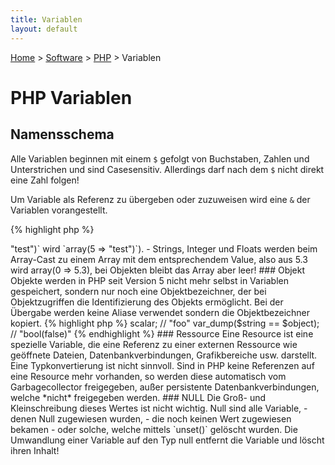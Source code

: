 ```yaml
---
title: Variablen
layout: default
---
```

[Home](/) > [Software](/software/index.html) > [PHP](/software/php/index.html) > Variablen

# PHP Variablen

## Namensschema

Alle Variablen beginnen mit einem `$` gefolgt von Buchstaben, Zahlen und
Unterstrichen und sind Casesensitiv. Allerdings darf nach dem `$` nicht
direkt eine Zahl folgen!

Um Variable als Referenz zu übergeben oder zuzuweisen wird eine `&` der
Variablen vorangestellt.

{% highlight php %}
<?php
$a = 1;
$b = &$a;
$a = 7;
echo $b;    // 7
{% endhighlight %}

## Datentypen & Typumwandlungen

### Boolean

Werten, die beim der Umwandlung in Boolean zu `false` werden:
- integer 0
- float 0.0
- der Leerstring oder String "0"
- ein leeres Array
- `null`
- !SimpleXML Objekte die aus leeren Tags erzeugt wurden
- Alle Resourcen werden bei der Umwandlung zu Boolean `true`


### Integer

Die Größe von Integern ist Plattformabhängig und kann über die Konstanten
`PHP_INT_SIZE` und `PHP_INT_MAX` abgefragt werden. Auf 32 Systemen ist letztere
Konstante 2 147 483 647.

Integer können dezimal (100), oktal (0144) oder hexadezimal (0x64) notiert
werden. Wird ein Integer zu groß, so wird er automatisch nach Float gecastet.
- Leerstring, "0", "bla" casten zu 0, Strings die mit Zahlen beginnen werden
  zu diesen Zahlen konvertiert "24-Tage" wird zu 24, dagegen wird aus "Tag 24"
  0
- Float wird beim Integer Cast immer abgerundet, so wird aus 2.98 Float 2. Zu
  beachten ist, dass es keine Warnung oder Fehlermeldung gibt, wenn ein Float
  der außerhalb des Integer Bereiches liegt umgewandelt wird, so wir aus 20e57
  stillschweigend 0!
- Arrays werden zu 0 wenn sie leer sind und zu 1 wenn sie Elemente besitzen.
- Objekte können nicht nach Integer gecastet werden (`E_NOTICE`)
- `null` wird zu 0


### Float (Double)

Der Wertebereich für Fliesskommawertes ist plattformabhängig, allerdings ist ein
maximaler Wert von ca. 1.8e308 mit einer Genauigkeit von ca. 14
Nachkommastellen (entsprechend dem 64bit IEEE-Format) üblich.

- die Strings "", "0", "bla" werden zu Float `0` gecastet ansonsten gilt wie
  bei den Integern, dass führende Floats oder Integer aus Strings übernommen
  werden, das gilt auch wenn noch vor den Zahlen Whitespace ist. So wird aus
  "2.8" als auch aus "  2.8" Float `2.8`, dagegen aber aus "eine 2.1" Float
  `0`.
- alle anderen Datentypen werden zuerst nach Integer umgewandelt und von da
  aus weiter nach Float (siehe Integer).


### Strings

Strings sind beliebig lang und können auch Binärdaten beinhalten. Es gibt 4
Arten Strings zu deklarieren, Singelquoted, Doublequoted, Heredoc Syntax oder
Nowdoc Syntax (geht auch für Klassenvariablen).

Auf Zeichen eines Strings lässt sich auch mit der Arraynotation zugreifen.

{% highlight php %}
<?php
$a    = 'car';
$a[0] = 'b';
echo $a;        // "bar"
{% endhighlight %}

In Heredoc Syntax oder Doublequoted werden Variablen im String und
Backslashsequenzen ersetzt.

{% highlight php %}
<?php
echo "mail\100domain\x2ede" // "mail@domain.de"
{% endhighlight %}

### Array

Array Keys dürfen nur aus Strings oder Integern bestehen! Entspricht ein
String Key einem Integer so wird er als Integer verwendet (aus
`array("5" => "test")` wird `array(5 => "test")`).

- Strings, Integer und Floats werden beim Array-Cast zu einem Array mit dem
  entsprechendem Value, also aus 5.3 wird array(0 => 5.3), bei Objekten bleibt
  das Array aber leer!


### Objekt

Objekte werden in PHP seit Version 5 nicht mehr selbst in Variablen
gespeichert, sondern nur noch eine Objektbezeichner, der bei Objektzugriffen
die Identifizierung des Objekts ermöglicht. Bei der Übergabe werden keine
Aliase verwendet sondern die Objektbezeichner kopiert.

{% highlight php %}
<?php
$a = new A;
$copyA = $a;
$copyA = 3;     // $a ist noch immer eine Instanz von A

$b = new B;
$copyB = &$b;
$copyB = 3;     // 3 === $b
{% endhighlight %}

- Objekte, die nicht die `__toString()` Methode implementieren können nicht in
  skalare Werte umgewandelt werden (`Fatal Error`)
- Skalare Werte werden beim Typecast zu Objekten des Typs `stdClass`

{% highlight php %}
<?php
$string = 'foo';
$object = (object)$string;
echo $object->scalar;           // "foo"

var_dump($string == $object);   // "bool(false)"
{% endhighlight %}

### Ressource

Eine Resource ist eine spezielle Variable, die eine Referenz zu einer externen
Ressource wie geöffnete Dateien, Datenbankverbindungen, Grafikbereiche usw.
darstellt. Eine Typkonvertierung ist nicht sinnvoll.

Sind in PHP keine Referenzen auf eine Resource mehr vorhanden, so werden diese
automatisch vom Garbagecollector freigegeben, außer persistente
Datenbankverbindungen, welche *nicht* freigegeben werden.

### NULL

Die Groß- und Kleinschreibung dieses Wertes ist nicht wichtig. Null sind alle
Variable,
- denen Null zugewiesen wurden,
- die noch keinen Wert zugewiesen bekamen
- oder solche, welche mittels `unset()` gelöscht wurden.

Die Umwandlung einer Variable auf den Typ null entfernt die Variable und
löscht ihren Inhalt!


